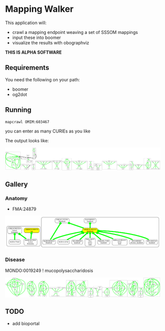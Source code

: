 # Mapping Walker

This application will:

 - crawl a mapping endpoint weaving a set of SSSOM mappings
 - input these into boomer
 - visualize the results with obographviz

__THIS IS ALPHA SOFTWARE__

## Requirements

You need the following on your path:

 - boomer
 - og2dot

## Running

```bash
mapcrawl OMIM:603467
```

you can enter as many CURIEs as you like

The output looks like:

![img](./docs/images/omim-example.png)

## Gallery


### Anatomy

* FMA:24879

![FMA:24879](./docs/images/fma-example.png)


### Disease

MONDO:0019249 ! mucopolysaccharidosis


![mucopolysaccharidosis](./docs/images/muco-example.png)

## TODO

- add bioportal



